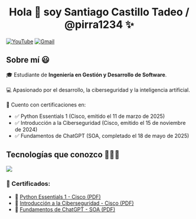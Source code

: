 <h1 align="center">Hola 👋 soy Santiago Castillo Tadeo / @pirra1234 ✨</h1> 

<p align="left">
  <a href="https://www.youtube.com/@pirra1234" target="_blank"><img src="https://img.shields.io/badge/YouTube-FF0000?style=for-the-badge&logo=youtube&logoColor=white" alt="YouTube" /></a>
  <a href="mailto:vegetto1234567810@gmail.com" target="_blank"><img src="https://img.shields.io/badge/Gmail-D14836?style=for-the-badge&logo=gmail&logoColor=white" alt="Gmail" /></a>
</p>

<h2>Sobre mí 😃</h2>
<p align="left">
🎓 Estudiante de <strong>Ingeniería en Gestión y Desarrollo de Software</strong>.<br><br>
💻 Apasionado por el desarrollo, la ciberseguridad y la inteligencia artificial.<br><br>
📜 Cuento con certificaciones en:<br>
<ul>
  <li>✅ Python Essentials 1 (Cisco, emitido el 11 de marzo de 2025)</li>
  <li>✅ Introducción a la Ciberseguridad (Cisco, emitido el 15 de noviembre de 2024)</li>
  <li>✅ Fundamentos de ChatGPT (SOA, completado el 18 de mayo de 2025)</li>
</ul>
</p>

<h2>Tecnologías que conozco 👨🏻‍💻</h2>
<p align="left">
  <a href="https://skillicons.dev">
    <img src="https://skillicons.dev/icons?i=py,html,css,github,linux,vscode,kali,pycharm,&perline=10" />
  </a>
</p>
<h3>📄 Certificados:</h3>

- 🐍 [Python Essentials 1 - Cisco (PDF)](./certificados/PythonEssentials1Update20250311-28-ihe7w6.pdf)
- 🔐 [Introducción a la Ciberseguridad - Cisco (PDF)](./certificados/Introduction_to_Cybersecurity_Badge20241115-26-ffwzkl.pdf)
- 🤖 [Fundamentos de ChatGPT - SOA (PDF)](./certificados/892_vegetto1234567810@gmail.com.pdf)
